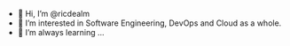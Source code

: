 - 👋 Hi, I’m @ricdealm
- 👀 I’m interested in Software Engineering, DevOps and Cloud as a whole.
- 🌱 I’m always learning ...

<!---
ricdealm/ricdealm is a ✨ special ✨ repository because its `README.md` (this file) appears on your GitHub profile.
You can click the Preview link to take a look at your changes.
--->
